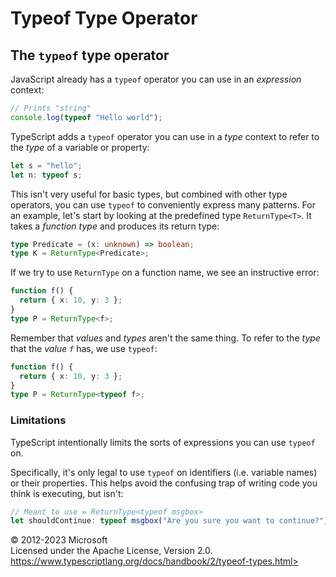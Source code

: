Typeof Type Operator
====================

The `typeof` type operator 
--------------------------

JavaScript already has a `typeof` operator you can use in an
*expression* context:

```ts
// Prints "string"
console.log(typeof "Hello world");
```

TypeScript adds a `typeof` operator you can use in a *type* context to
refer to the *type* of a variable or property:

```ts
let s = "hello";
let n: typeof s;
```

This isn't very useful for basic types, but combined with other type
operators, you can use `typeof` to conveniently express many patterns.
For an example, let's start by looking at the predefined type
`ReturnType<T>`. It takes a *function type* and produces its return
type:

```ts
type Predicate = (x: unknown) => boolean;
type K = ReturnType<Predicate>;
```

If we try to use `ReturnType` on a function name, we see an instructive
error:

```ts
function f() {
  return { x: 10, y: 3 };
}
type P = ReturnType<f>;
```

Remember that *values* and *types* aren't the same thing. To refer to
the *type* that the *value `f`* has, we use `typeof`:

```ts
function f() {
  return { x: 10, y: 3 };
}
type P = ReturnType<typeof f>;
```

### Limitations 

TypeScript intentionally limits the sorts of expressions you can use
`typeof` on.

Specifically, it's only legal to use `typeof` on identifiers (i.e.
variable names) or their properties. This helps avoid the confusing trap
of writing code you think is executing, but isn't:

```ts
// Meant to use = ReturnType<typeof msgbox>
let shouldContinue: typeof msgbox("Are you sure you want to continue?");
```

 
© 2012-2023 Microsoft\
Licensed under the Apache License, Version 2.0.\
https://www.typescriptlang.org/docs/handbook/2/typeof-types.html>

